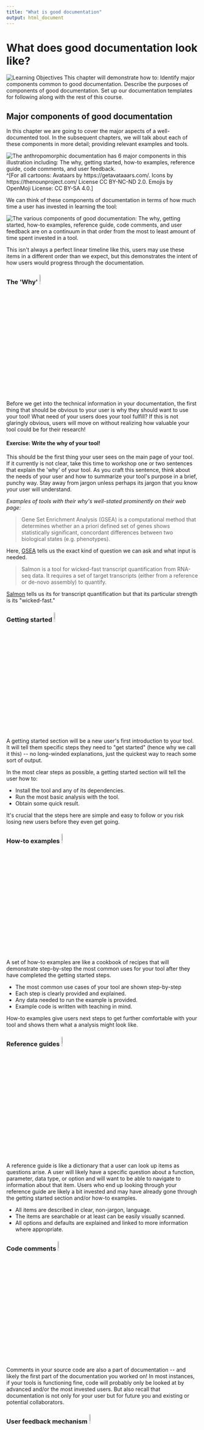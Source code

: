 ```yaml
---
title: "What is good documentation"
output: html_document
---
```


# What does good documentation look like?

<img src="04-good_documentation_files/figure-html//1cd434bkLer_CJ04GzpsZwzeEA9gjc5Ho6QimiHPbyEg_gd422c5de97_0_30.png" title="Learning Objectives This chapter will demonstrate how to: Identify major components common to good documentation. Describe the purposes of components of good documentation. Set up our documentation templates for following along with the rest of this course." alt="Learning Objectives This chapter will demonstrate how to: Identify major components common to good documentation. Describe the purposes of components of good documentation. Set up our documentation templates for following along with the rest of this course."  />

## Major components of good documentation

In this chapter we are going to cover the major aspects of a well-documented tool.
In the subsequent chapters, we will talk about each of these components in more detail; providing relevant examples and tools.

<img src="04-good_documentation_files/figure-html//1cd434bkLer_CJ04GzpsZwzeEA9gjc5Ho6QimiHPbyEg_gcd0e3791ab_0_23.png" title="The anthropomorphic documentation has 6 major components in this illustration including: The why, getting started, how-to examples, reference guide, code comments, and user feedback." alt="The anthropomorphic documentation has 6 major components in this illustration including: The why, getting started, how-to examples, reference guide, code comments, and user feedback."  />
^[For all cartoons:     
Avataars by https://getavataaars.com/.   
Icons by https://thenounproject.com/ License CC BY-NC-ND 2.0.     
Emojis by OpenMoji License: CC BY-SA 4.0.]

We can think of these components of documentation in terms of how much time a user has invested in learning the tool:

<img src="04-good_documentation_files/figure-html//1cd434bkLer_CJ04GzpsZwzeEA9gjc5Ho6QimiHPbyEg_gcdcbd8d802_0_26.png" title="The various components of good documentation: The why, getting started, how-to examples, reference guide, code comments, and user feedback are on a continuum in that order from the most to least amount of time spent invested in a tool." alt="The various components of good documentation: The why, getting started, how-to examples, reference guide, code comments, and user feedback are on a continuum in that order from the most to least amount of time spent invested in a tool."  />

This isn't always a perfect linear timeline like this, users may use these items in a different order than we expect, but this demonstrates the intent of how users would progress through the documentation.

### The 'Why' <img src="resources/images/why.png" width="8%">

Before we get into the technical information in your documentation, the first thing that should be obvious to your user is why they should want to use your tool!
What need of your users does your tool fulfill?
If this is not glaringly obvious, users will move on without realizing how valuable your tool could be for their research!

#### Exercise: Write the why of your tool!

This should be the first thing your user sees on the main page of your tool.
If it currently is not clear, take this time to workshop one or two sentences that explain the 'why' of your tool.
As you craft this sentence, think about the needs of your user and how to summarize your tool's purpose in a brief, punchy way.
Stay away from jargon unless perhaps its jargon that you know your user will understand.

_Examples of tools with their why's well-stated prominently on their web page:_

> Gene Set Enrichment Analysis (GSEA) is a computational method that determines whether an a priori defined set of genes shows statistically significant, concordant differences between two biological states (e.g. phenotypes).

Here, [GSEA](http://www.gsea-msigdb.org/gsea/index.jsp) tells us the exact kind of question we can ask and what input is needed.

> Salmon is a tool for wicked-fast transcript quantification from RNA-seq data. It requires a set of target transcripts (either from a reference or de-novo assembly) to quantify.

[Salmon](https://salmon.readthedocs.io/en/latest/salmon.html#using-salmon) tells us its for transcript quantification but that its particular strength is its "wicked-fast."

### Getting started <img src="resources/images/getting-started.png" width="8%">

A getting started section will be a new user's first introduction to your tool.
It will tell them specific steps they need to "get started" (hence why we call it this) -- no long-winded explanations, just the quickest way to reach some sort of output.

In the most clear steps as possible, a getting started section will tell the user how to:     

- Install the tool and any of its dependencies.     
- Run the most basic analysis with the tool.  
- Obtain some quick result.  

It's crucial that the steps here are simple and easy to follow or you risk losing new users before they even get going.

### How-to examples <img src="resources/images/how-to.png" width="8%">

A set of how-to examples are like a cookbook of recipes that will demonstrate step-by-step the most common uses for your tool after they have completed the getting started steps.

- The most common use cases of your tool are shown step-by-step
- Each step is clearly provided and explained.   
- Any data needed to run the example is provided.  
- Example code is written with teaching in mind.

How-to examples give users next steps to get further comfortable with your tool and shows them what a analysis might look like.

### Reference guides <img src="resources/images/ref-guide.png" width="8%">

A reference guide is like a dictionary that a user can look up items as questions arise.
A user will likely have a specific question about a function, parameter, data type, or option and will want to be able to navigate to information about that item.
Users who end up looking through your reference guide are likely a bit invested and may have already gone through the getting started section and/or how-to examples.

- All items are described in clear, non-jargon, language.
- The items are searchable or at least can be easily visually scanned.    
- All options and defaults are explained and linked to more information where appropriate.  

### Code comments <img src="resources/images/comment.png" width="8%">

Comments in your source code are also a part of documentation -- and likely the first part of the documentation you worked on!
In most instances, if your tools is functioning fine, code will probably only be looked at by advanced and/or the most invested users.
But also recall that documentation is not only for your user but for future you and existing or potential collaborators.

### User feedback mechanism <img src="resources/images/user-feedback.png" width="8%">

Try as you might, you will not be able to predict every scenario that a user may engage with your tool.
Your user may encounter errors or quirks that you did not foresee but that would be helpful for you to know about.
Your documentation should direct your users where they should send any comments or concerns.
You should also make sure that this feedback method is something you can check up on and respond to regularly.
We'll also discuss how to conduct usability research to get the most informative feedback on your tool.

## The documentation templates for this course

We encourage you to create these pieces of documentation we will further discuss in the rest of this course!
We have template documentation you can use to use as a starting point.

<TODO: Add links to those supp chapters/or separate courses. If you are creating documentation to accompany a package you are submitting to [Bioconductor]() or [Galaxy](), we also have more specific templates and recommendations for those instances.>  

### Well-documented checklist

[This document is a checklist](https://github.com/jhudsl/itcr-template-documentation/blob/master/docs/well_documented_checklist.md) that summarizes the major aspects that should be included in a tools' documentation.
We recommend using it to evaluate the documentation for an existing tool and identify any gaps you may need to address, or as a to-do list for creating new documentation that you can check off as you follow along with this course.

For more inspiration, here's more articles about good documentation:

- [Benefits of Software Documentation - SDLC Best Practices](https://systemsplusgroup.blogspot.com/2014/05/benefits-of-software-documentation-sdlc.html)
- [5 Examples of What Great Documentation Looks Like for Developers](https://codeburst.io/5-examples-of-what-great-documentation-looks-like-for-developers-162bdec11020)
- [Software Documentation Types and Best Practices](https://blog.prototypr.io/software-documentation-types-and-best-practices-1726ca595c7f)

## Exercise: setting up our templates for your own use

There are two options we suggest for creating documentation as you follow along with this course.

**Option 1)** Use these template markdowns essentially as they are (after you fill them in) and add them to an existing repository.   
     _Pros_: Is easier and quicker.   
     _Cons_: Is not as user-friendly as option 2.   

**Option 2)** Clone a repository with these templates and set up a MkDocs github pages site. Slightly more work, but a very nice end result; [see demo here](https://jhudatascience.org/itcr-template-documentation/).    
     _Pros_: This format of documentation sites are easy to navigate and likely familiar to your user.     
     _Cons_: Will require you to use `mkdocs` package to get this set up.   

### Steps for Option 1) Adding completed template markdowns to an existing GitHub repository

- [Download the folder of templates using this link](https://github.com/jhudsl/itcr-template-documentation/tree/master/).
- Complete each markdown template, filling in the blanks as you go along with the course.
- File a pull request to your repository to add these files.
- (Optional but encouraged) [Publish your repository to Github Pages](https://guides.github.com/features/pages/).  

Here's what's in that folder:  
```
templates/
├── well_documented_checklist.md
├── getting_started_template.md
├── how_to_examples.md
├── reference_guide_template.md
├── bioconductor-guides/
│   ├── bioconductor_example_script.R
│   ├── bioconductor_vignette_template.Rmd
│   └── README.md
└── galaxy-guides/
```

### Steps for Option 2) Creating a MkDocs site with Github pages

- Go to our [template documentation repository](https://github.com/jhudsl/itcr-template-documentation).
- Click `Use this Template` to get started.
- Name your repository something that relates to your tool.  

_On your computer's command line_:

- [`git clone` your new repository](https://docs.github.com/en/github/creating-cloning-and-archiving-repositories/cloning-a-repository) you made from our template.   
- Navigate to your the root of your local version of this repository.   
- [Install mkdocs following their instructions.](https://www.mkdocs.org/#installation).  
- Run `mkdocs serve` to see a preview of your docs   
- Edit the template pages we've provided in the `docs/` folder.  
- As you make changes you can run `mkdocs build` and then `mkdocs serve` to see a preview.  
- When you are ready to publish your documentation to its own website, run [`mkdocs gh-deploy`](https://www.mkdocs.org/user-guide/deploying-your-docs/), it will return the web address of your new site -- go to that address and bask in the success of your newly made documentation!  

Now that we have a basic structure and plan for our documentation, let's discuss each each section of this documentation in more detail!

